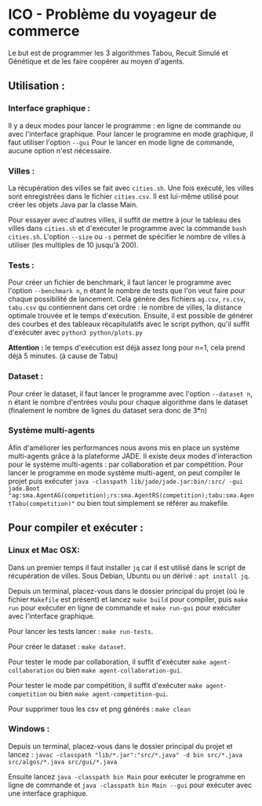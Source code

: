 # ICO - Problème du voyageur de commerce

Le but est de programmer les 3 algorithmes Tabou, Recuit Simulé et Génétique et de les faire coopérer au moyen d'agents.

## Utilisation :

### Interface graphique :

Il y a deux modes pour lancer le programme : en ligne de commande ou avec l'interface graphique.
Pour lancer le programme en mode graphique, il faut utiliser l'option `--gui`
Pour le lancer en mode ligne de commande, aucune option n'est nécessaire.

### Villes :

La récupération des villes se fait avec `cities.sh`. 
Une fois exécuté, les villes sont enregistrées dans le fichier `cities.csv`.
Il est lui-même utilisé pour créer les objets Java par la classe Main.

Pour essayer avec d'autres villes, il suffit de mettre à jour le tableau des villes dans `cities.sh` et d'exécuter le programme avec la commande `bash cities.sh`.
L'option `--size` ou `-s` permet de spécifier le nombre de villes à utiliser (les multiples de 10 jusqu'à 200).

### Tests :

Pour créer un fichier de benchmark, il faut lancer le programme avec l'option `--benchmark n`, n étant le nombre 
de tests que l'on veut faire pour chaque possibilité de lancement.
Cela génère des fichiers `ag.csv`, `rs.csv`, `tabu.csv` qu contiennent dans cet ordre : 
le nombre de villes, la distance optimale trouvée et le temps d'exécution.
Ensuite, il est possible de générer des courbes et des tableaux récapitulatifs avec le script python,
qu'il suffit d'exécuter avec `python3 python/plots.py`

**Attention :** le temps d'exécution est déjà assez long pour n=1, cela prend déjà 5 minutes. (à cause de Tabu)

### Dataset :

Pour créer le dataset, il faut lancer le programme avec l'option `--dataset n`, n étant le nombre d'entrées
voulu pour chaque algorithme dans le dataset (finalement le nombre de lignes du dataset sera donc de 3*n) 

### Système multi-agents

Afin d'améliorer les performances nous avons mis en place un système multi-agents grâce à la plateforme JADE.
Il existe deux modes d'interaction pour le système multi-agents : par collaboration et par compétition.
Pour lancer le programme en mode système multi-agent, on peut compiler le projet puis exécuter `java -classpath lib/jade/jade.jar:bin/:src/ -gui jade.Boot "ag:sma.AgentAG(competition);rs:sma.AgentRS(competition);tabu:sma.AgentTabu(competition)"`
ou bien tout simplement se référer au makefile.

## Pour compiler et exécuter :

### Linux et Mac OSX:

Dans un premier temps il faut installer `jq` car il est utilisé dans le script de récupération de villes.
Sous Debian, Ubuntu ou un dérivé : `apt install jq`.

Depuis un terminal, placez-vous dans le dossier principal du projet (où le fichier `Makefile` est présent) et lancez `make build` pour compiler, puis `make run` pour exécuter en ligne de commande et `make run-gui` pour exécuter avec l'interface graphique.

Pour lancer les tests lancer : `make run-tests`.

Pour créer le dataset : `make dataset`.

Pour tester le mode par collaboration, il suffit d'exécuter `make agent-collaboration` ou bien `make agent-collaboration-gui`.

Pour tester le mode par compétition, il suffit d'exécuter `make agent-competition` ou bien `make agent-competition-gui`. 

Pour supprimer tous les csv et png générés : `make clean`

### Windows :

Depuis un terminal, placez-vous dans le dossier principal du projet et lancez : `javac -classpath "lib/*.jar":"src/*.java" -d bin src/*.java src/algos/*.java src/gui/*.java`

Ensuite lancez `java -classpath bin Main` pour exécuter le programme en ligne de commande et `java -classpath bin Main --gui` pour exécuter avec une interface graphique.

